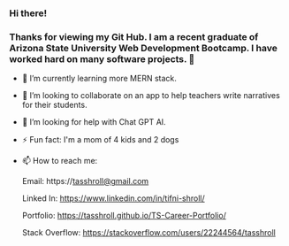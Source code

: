 ### Hi there! 
### Thanks for viewing my Git Hub. I am a recent graduate of Arizona State University Web Development Bootcamp. I have worked hard on many software projects. 👋

- 🌱 I’m currently learning more MERN stack.
- 👯 I’m looking to collaborate on an app to help teachers write narratives for their students.
- 🤔 I’m looking for help with Chat GPT AI.
- ⚡ Fun fact: I'm a mom of 4 kids and 2 dogs
  
- 📫 How to reach me:
  
  Email: https://tasshroll@gmail.com

  Linked In: https://www.linkedin.com/in/tifni-shroll/

  Portfolio: https://tasshroll.github.io/TS-Career-Portfolio/

  Stack Overflow: https://stackoverflow.com/users/22244564/tasshroll


